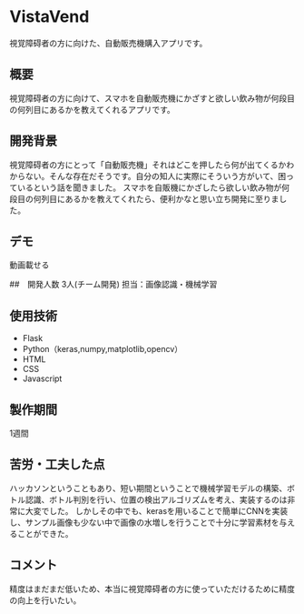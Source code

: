 # VistaVend
視覚障碍者の方に向けた、自動販売機購入アプリです。

## 概要
視覚障碍者の方に向けて、スマホを自動販売機にかざすと欲しい飲み物が何段目の何列目にあるかを教えてくれるアプリです。


## 開発背景
視覚障碍者の方にとって「自動販売機」それはどこを押したら何が出てくるかわからない。そんな存在だそうです。自分の知人に実際にそういう方がいて、困っているという話を聞きました。
スマホを自販機にかざしたら欲しい飲み物が何段目の何列目にあるかを教えてくれたら、便利かなと思い立ち開発に至りました。

## デモ
動画載せる

##　開発人数
3人(チーム開発)
担当：画像認識・機械学習

## 使用技術
* Flask
* Python（keras,numpy,matplotlib,opencv）
* HTML
* CSS
* Javascript

## 製作期間
1週間


## 苦労・工夫した点
ハッカソンということもあり、短い期間ということで機械学習モデルの構築、ボトル認識、ボトル判別を行い、位置の検出アルゴリズムを考え、実装するのは非常に大変でした。
しかしその中でも、kerasを用いることで簡単にCNNを実装し、サンプル画像も少ない中で画像の水増しを行うことで十分に学習素材を与えることができた。

## コメント
精度はまだまだ低いため、本当に視覚障碍者の方に使っていただけるために精度の向上を行いたい。
